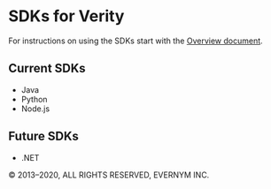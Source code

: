 # SDKs for Verity

For instructions on using the SDKs start with the [Overview document](../README.md).

## Current SDKs

* Java
* Python
* Node.js

## Future SDKs
* .NET

© 2013&#8211;2020, ALL RIGHTS RESERVED, EVERNYM INC.